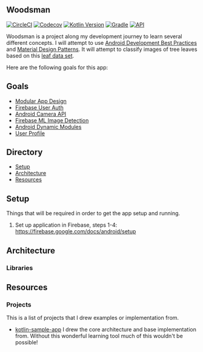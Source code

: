 ## Woodsman

[![CircleCI](https://circleci.com/gh/Stegnerd/Woodsman/tree/master.svg?style=shield)](https://circleci.com/gh/Stegnerd/Woodsman/tree/master)
[![Codecov](https://codecov.io/gh/Stegnerd/Woodsman/branch/master/graphs/badge.svg)](https://codecov.io/gh/Stegnerd/Woodsman)
[![Kotlin Version](https://img.shields.io/badge/kotlin-1.3.61-blue.svg)](http://kotlinlang.org/)
[![Gradle](https://lv.binarybabel.org/catalog-api/gradle/latest.svg?v=5.6.4)](https://lv.binarybabel.org/catalog/gradle/latest)
[![API](https://img.shields.io/badge/API-29%2B-orange.svg?style=flat)](https://android-arsenal.com/api?level=29)

Woodsman is a project along my development journey to learn several different concepts. I will attempt to
use [Android Development Best Practices](https://firebase.google.com/docs/ml-kit/train-image-labeler) and
[Material Design Patterns](https://material.io/design/). It will attempt to classify images of tree leaves
based on this [leaf data set](https://www.kaggle.com/r1shbh/leaf-dataset).

Here are the following goals for this app:

## Goals
-  [Modular App Design](https://proandroiddev.com/build-a-modular-android-app-architecture-25342d99de82)
-  [Firebase User Auth](https://firebase.google.com/docs/auth)
-  [Android Camera API](https://developer.android.com/training/camera/photobasics)
-  [Firebase ML Image Detection](https://firebase.google.com/docs/ml-kit/train-image-labeler)
-  [Android Dynamic Modules](https://developer.android.com/guide/app-bundle/dynamic-delivery)
-  [User Profile](https://developer.android.com/reference/android/content/SharedPreferences?hl=en)


## Directory

- [Setup](https://github.com/Stegnerd/Woodsman#setup)
- [Architecture](https://github.com/Stegnerd/Woodsman#architecture)
- [Resources](https://github.com/Stegnerd/Woodsman#resources)

## Setup

Things that will be required in order to get the app setup and running.

1. Set up application in Firebase, steps 1-4: https://firebase.google.com/docs/android/setup

## Architecture

### Libraries

## Resources

### Projects

This is a list of projects that I drew examples or implementation from.

- [kotlin-sample-app](https://raw.githubusercontent.com/VMadalin/kotlin-sample-app)
     I drew the core architecture and base implementation from. Without this wonderful learning tool much of this wouldn't be possible!



